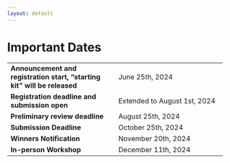 ```yaml
---
layout: default
---
```


# Important Dates

<table class="foo">
    <tr>
        <td width="50%"><b>Announcement and registration start, “starting kit” will be released</b></td>
        <td width="50%">June 25th, 2024</td>
    </tr>
    <tr>
        <td width="50%"><b>Registration deadline and submission open</b></td>
        <td width="50%">Extended to August 1st, 2024</td>
    </tr>
    <tr>
        <td width="50%"><b>Preliminary review deadline</b></td>
        <td width="50%">August 25th, 2024</td>
    </tr>
    <tr>
        <td width="50%"><b>Submission Deadline</b></td>
        <td width="50%">October 25th, 2024</td>
    </tr>
    <tr>
        <td width="50%"><b>Winners Notification</b></td>
        <td width="50%">November 20th, 2024</td>
    </tr>
    <tr>
        <td width="50%"><b>In-person Workshop</b></td>
        <td width="50%">December 11th, 2024</td>
    </tr>
</table>
